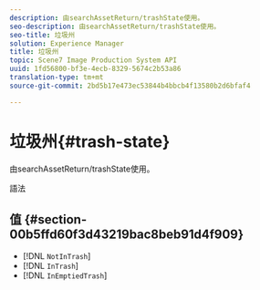 ```yaml
---
description: 由searchAssetReturn/trashState使用。
seo-description: 由searchAssetReturn/trashState使用。
seo-title: 垃圾州
solution: Experience Manager
title: 垃圾州
topic: Scene7 Image Production System API
uuid: 1fd56800-bf3e-4ecb-8329-5674c2b53a86
translation-type: tm+mt
source-git-commit: 2bd5b17e473ec53844b4bbcb4f13580b2d6bfaf4

---
```



# 垃圾州{#trash-state}

由searchAssetReturn/trashState使用。

語法

## 值 {#section-00b5ffd60f3d43219bac8beb91d4f909}

* [!DNL `NotInTrash`]
* [!DNL `InTrash`]
* [!DNL `InEmptiedTrash`]

